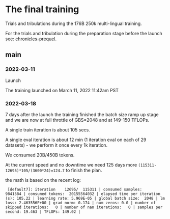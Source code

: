 # The final training

Trials and tribulations during the 176B 250k multi-lingual training.

For the trials and tribulation during the preparation stage before the launch  see: [chronicles-prequel](chronicles-prequel.md).

## main

### 2022-03-11

Launch

The training launched on March 11, 2022 11:42am PST

### 2022-03-18

7 days after the launch the training finished the batch size ramp up stage and we are now at full throttle of GBS=2048 and at 149-150 TFLOPs.

A single train iteration is about 105 secs.

A single eval iteration is about 12 min (1 iteration eval on each of 29 datasets) - we perform it once every 1k iteration.

We consumed 20B/450B tokens.

At the current speed and no downtime we need 125 days more `(115311-12695)*105/(3600*24)=124.7` to finish the plan.

the math is based on the recent log:

```
 [default7]: iteration    12695/  115311 | consumed samples:      9841584 | consumed tokens:  20155564032 | elapsed time per iteration (s): 105.22 | learning rate: 5.969E-05 | global batch size:  2048 | lm loss: 2.463556E+00 | grad norm: 0.174 | num zeros: 0.0 | number of skipped iterations:   0 | number of nan iterations:   0 | samples per second: 19.463 | TFLOPs: 149.02 |
```
